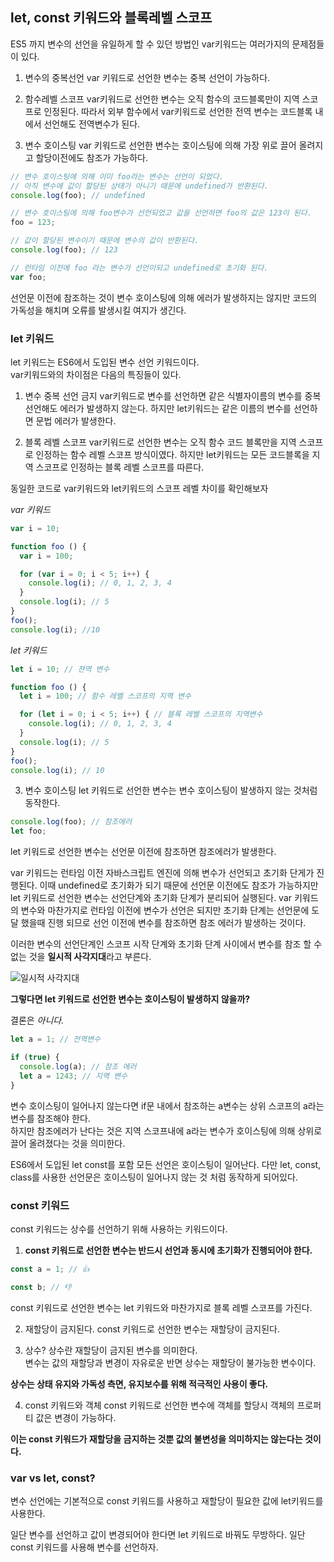 ## let, const 키워드와 블록레벨 스코프
ES5 까지 변수의 선언을 유일하게 할 수 있던 방법인 var키워드는 여러가지의 문제점들이 있다.
1. 변수의 중복선언
var 키워드로 선언한 변수는 중복 선언이 가능하다.  

2. 함수레벨 스코프
var키워드로 선언한 변수는 오직 함수의 코드블록만이 지역 스코프로 인정된다. 따라서 외부 함수에서 var키워드로 선언한 전역 변수는 코드블록 내에서 선언해도 전역변수가 된다.  

3. 변수 호이스팅
var 키워드로 선언한 변수는 호이스팅에 의해 가장 위로 끌어 올려지고 할당이전에도 참조가 가능하다.
```js
// 변수 호이스팅에 의해 이미 foo라는 변수는 선언이 되었다.
// 아직 변수에 값이 할당된 상태가 아니기 때문에 undefined가 반환된다.
console.log(foo); // undefined

// 변수 호이스팅에 의해 foo변수가 선언되었고 값을 선언하면 foo의 값은 123이 된다.
foo = 123;

// 값이 할당된 변수이기 때문에 변수의 값이 반환된다.
console.log(foo); // 123

// 런타임 이전에 foo 라는 변수가 선언이되고 undefined로 초기화 된다.
var foo;
```
선언문 이전에 참조하는 것이 변수 호이스팅에 의해 에러가 발생하지는 않지만 코드의 가독성을 해치며 오류를 발생시킬 여지가 생긴다.  

### let 키워드
let 키워드는 ES6에서 도입된 변수 선언 키워드이다.  
var키워드와의 차이점은 다음의 특징들이 있다.

1. 변수 중복 선언 금지
var키워드로 변수를 선언하면 같은 식별자이름의 변수를 중복 선언해도 에러가 발생하지 않는다. 하지만 let키워드는 같은 이름의 변수를 선언하면 문법 에러가 발생한다.

2. 블록 레벨 스코프
var키워드로 선언한 변수는 오직 함수 코드 블록만을 지역 스코프로 인정하는 함수 레벨 스코프 방식이였다. 하지만 let키워드는 모든 코드블록을 지역 스코프로 인정하는 블록 레벨 스코프를 따른다.

동일한 코드로 var키워드와 let키워드의 스코프 레벨 차이를 확인해보자

*var 키워드*
```js
var i = 10;

function foo () {
  var i = 100;

  for (var i = 0; i < 5; i++) {
    console.log(i); // 0, 1, 2, 3, 4
  }
  console.log(i); // 5
}
foo();
console.log(i); //10
```
*let 키워드*
```js
let i = 10; // 젼역 변수

function foo () {
  let i = 100; // 함수 레벨 스코프의 지역 변수

  for (let i = 0; i < 5; i++) { // 블록 레벨 스코프의 지역변수
    console.log(i); // 0, 1, 2, 3, 4
  }
  console.log(i); // 5 
}
foo();
console.log(i); // 10
```

3. 변수 호이스팅
let 키워드로 선언한 변수는 변수 호이스팅이 발생하지 않는 것처럼 동작한다.

```js
console.log(foo); // 참조에러
let foo;
```
let 키워드로 선언한 변수는 선언문 이전에 참조하면 참조에러가 발생한다.  

var 키워드는 런타임 이전 자바스크립트 엔진에 의해 변수가 선언되고 초기화 단게가 진행된다. 이때 undefined로 초기화가 되기 때문에 선언문 이전에도 참조가 가능하지만  
let 키워드로 선언한 변수는 선언단계와 초기화 단계가 분리되어 실행된다. var 키워드의 변수와 마찬가지로 런타임 이전에 변수가 선언은 되지만 초기화 단계는 선언문에 도달 했을때 진행 되므로 선언 이전에 변수를 참조하면 참조 에러가 발생하는 것이다.  

이러한 변수의 선언단계인 스코프 시작 단계와 초기화 단계 사이에서 변수를 참조 할 수 없는 것을 **일시적 사각지대**라고 부른다.  

![](https://ifh.cc/g/KorcRH.png, "일시적 사각지대")</br>

**그렇다면 let 키워드로 선언한 변수는 호이스팅이 발생하지 않을까?**  

결론은 *아니다.*

```js
let a = 1; // 전역변수

if (true) {
  console.log(a); // 참조 에러
  let a = 1243; // 지역 변수
}
```
변수 호이스팅이 일어나지 않는다면 if문 내에서 참조하는 a변수는 상위 스코프의 a라는 변수를 참조해야 한다.  
하지만 참조에러가 난다는 것은 지역 스코프내에 a라는 변수가 호이스팅에 의해 상위로 끌어 올려졌다는 것을 의미한다.  

ES6에서 도입된 let const를 포함 모든 선언은 호이스팅이 일어난다. 다만 let, const, class를 사용한 선언문은 호이스팅이 일어나지 않는 것 처럼 동작하게 되어있다.

### const 키워드

const 키워드는 상수를 선언하기 위해 사용하는 키워드이다.  

1. **const 키워드로 선언한 변수는 반드시 선언과 동시에 초기화가 진행되어야 한다.**
```js
const a = 1; // 👍

const b; // 👎
```
const 키워드로 선언한 변수는 let 키워드와 마찬가지로 블록 레벨 스코프를 가진다.

2. 재할당이 금지된다.
const 키워드로 선언한 변수는 재할당이 금지된다.

3. 상수?
상수란 재할당이 금지된 변수를 의미한다.   
변수는 값의 재할당과 변경이 자유로운 반면 상수는 재할당이 불가능한 변수이다.

**상수는 상태 유지와 가독성 측면, 유지보수를 위해 적극적인 사용이 좋다.**

4. const 키워드와 객체
const 키워드로 선언한 변수에 객체를 할당시 객체의 프로퍼티 값은 변경이 가능하다.

**이는 const 키워드가 재할당을 금지하는 것뿐 값의 불변성을 의미하지는 않는다는 것이다.**

### var vs let, const?
변수 선언에는 기본적으로 const 키워드를 사용하고 재할당이 필요한 값에 let키워드를 사용한다.  

일단 변수를 선언하고 값이 변경되어야 한다면 let 키워드로 바꿔도 무방하다. 일단 const 키워드를 사용해 변수를 선언하자.